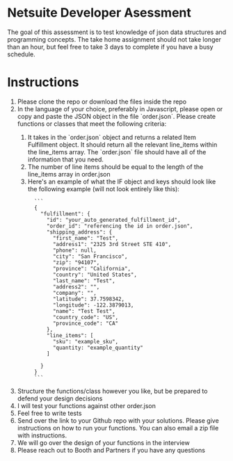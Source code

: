 # Netsuite Developer Asessment
The goal of this assessment is to test knowledge of json data structures and  programming concepts. The take home assignment should not take longer than an hour, but feel free to take 3 days to complete if you have a busy schedule. 

# Instructions
<ol>
  <li>Please clone the repo or download the files inside the repo</li>
  <li>In the language of your choice, preferably in Javascript, please open or copy and paste the JSON object in the file `order.json`. Please create functions or classes that meet the following criteria: </li>
  <ol>
    <li>It takes in the `order.json` object and returns a related Item Fulfillment object. It should return all the relevant line_items within the line_items array. The `order.json` file should have all of the information that you need.</li>
    <li>The number of line items should be equal to the length of the line_items array in order.json</li>
    <li>Here's an example of what the IF object and keys should look like the following example (will not look entirely like this):</li>
     
      ```
      {
        "fulfillment": {
          "id": "your_auto_generated_fulfillment_id",
          "order_id": "referencing the id in order.json",
          "shipping_address": {
            "first_name": "Test",
            "address1": "2325 3rd Street STE 410",
            "phone": null,
            "city": "San Francisco",
            "zip": "94107",
            "province": "California",
            "country": "United States",
            "last_name": "Test",
            "address2": "",
            "company": "",
            "latitude": 37.7598342,
            "longitude": -122.3879013,
            "name": "Test Test",
            "country_code": "US",
            "province_code": "CA"
          },
          "line_items": [
            "sku": "example_sku",
            "quantity: "example_quantity"
          ]

        }
      }
      ```

    
 
    
  </ol>
  <li>Structure the functions/class however you like, but be prepared to defend your design decisions</li>
  <li>I will test your functions against other order.json</li>
  <li>Feel free to write tests</li>
  <li>Send over the link to your Github repo with your solutions. Please give instructions on how to run your functions. You can also email a zip file with instructions.</li>
  <li>We will go over the design of your functions in the interview</li>
  <li>Please reach out to Booth and Partners if you have any questions</li>

</ol>
